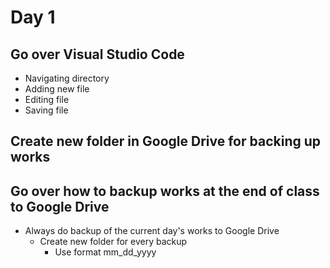 # Day 1

## Go over Visual Studio Code
- Navigating directory
- Adding new file
- Editing file
- Saving file

## Create new folder in Google Drive for backing up works

## Go over how to backup works at the end of class to Google Drive
- Always do backup of the current day's works to Google Drive
  - Create new folder for every backup
    - Use format mm_dd_yyyy
